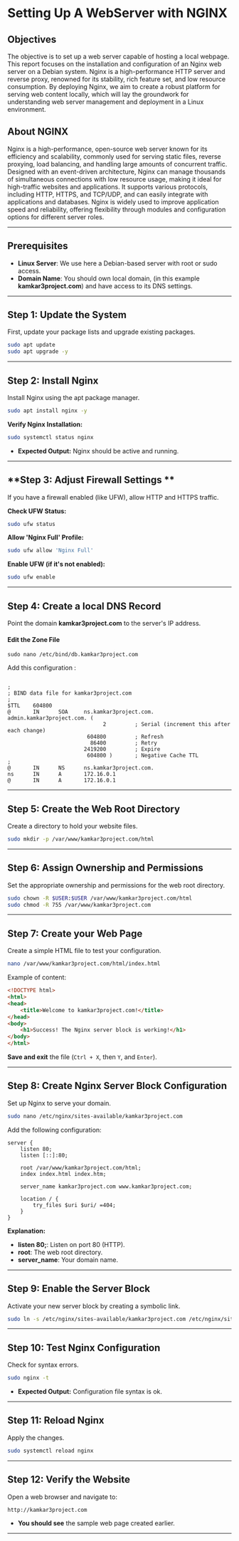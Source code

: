 # Setting Up A WebServer with NGINX

## **Objectives**

The objective is to set up a web server capable of hosting a local webpage. This report focuses on the installation and configuration of an Nginx web server on a Debian system. Nginx is a high-performance HTTP server and reverse proxy, renowned for its stability, rich feature set, and low resource consumption. By deploying Nginx, we aim to create a robust platform for serving web content locally, which will lay the groundwork for understanding web server management and deployment in a Linux environment.

## **About NGINX**

Nginx is a high-performance, open-source web server known for its efficiency and scalability, commonly used for serving static files, reverse proxying, load balancing, and handling large amounts of concurrent traffic. Designed with an event-driven architecture, Nginx can manage thousands of simultaneous connections with low resource usage, making it ideal for high-traffic websites and applications. It supports various protocols, including HTTP, HTTPS, and TCP/UDP, and can easily integrate with applications and databases. Nginx is widely used to improve application speed and reliability, offering flexibility through modules and configuration options for different server roles.


---

## **Prerequisites**

- **Linux Server**: We use here a Debian-based server with root or sudo access.
- **Domain Name**: You should own local domain, (in this example **kamkar3project.com**) and have access to its DNS settings.

---

## **Step 1: Update the System**

First, update your package lists and upgrade existing packages.

```bash
sudo apt update
sudo apt upgrade -y
```

---

## **Step 2: Install Nginx**

Install Nginx using the apt package manager.

```bash
sudo apt install nginx -y
```

**Verify Nginx Installation:**

```bash
sudo systemctl status nginx
```

- **Expected Output:** Nginx should be active and running.

---

## **Step 3: Adjust Firewall Settings **

If you have a firewall enabled (like UFW), allow HTTP and HTTPS traffic.

**Check UFW Status:**

```bash
sudo ufw status
```

**Allow 'Nginx Full' Profile:**

```bash
sudo ufw allow 'Nginx Full'
```

**Enable UFW (if it's not enabled):**

```bash
sudo ufw enable
```

---

## **Step 4: Create a local DNS Record**

Point the domain **kamkar3project.com** to the server's IP address.

#### **Edit the Zone File**

```
sudo nano /etc/bind/db.kamkar3project.com
```

Add this configuration : 
```

;
; BIND data file for kamkar3project.com
;
$TTL    604800
@       IN      SOA     ns.kamkar3project.com. admin.kamkar3project.com. (
                              2         ; Serial (increment this after each change)
                         604800         ; Refresh
                          86400         ; Retry
                        2419200         ; Expire
                         604800 )       ; Negative Cache TTL
;
@       IN      NS      ns.kamkar3project.com.
ns      IN      A       172.16.0.1
@       IN      A       172.16.0.1

```

---

## **Step 5: Create the Web Root Directory**

Create a directory to hold your website files.

```bash
sudo mkdir -p /var/www/kamkar3project.com/html
```

---

## **Step 6: Assign Ownership and Permissions**

Set the appropriate ownership and permissions for the web root directory.

```bash
sudo chown -R $USER:$USER /var/www/kamkar3project.com/html
sudo chmod -R 755 /var/www/kamkar3project.com
```

---

## **Step 7: Create your Web Page**

Create a simple HTML file to test your configuration.

```bash
nano /var/www/kamkar3project.com/html/index.html
```

Example of content:

```html
<!DOCTYPE html>
<html>
<head>
    <title>Welcome to kamkar3project.com!</title>
</head>
<body>
    <h1>Success! The Nginx server block is working!</h1>
</body>
</html>
```

**Save and exit** the file (`Ctrl + X`, then `Y`, and `Enter`).

---

## **Step 8: Create Nginx Server Block Configuration**

Set up Nginx to serve your domain.

```bash
sudo nano /etc/nginx/sites-available/kamkar3project.com
```

Add the following configuration:

```nginx
server {
    listen 80;
    listen [::]:80;

    root /var/www/kamkar3project.com/html;
    index index.html index.htm;

    server_name kamkar3project.com www.kamkar3project.com;

    location / {
        try_files $uri $uri/ =404;
    }
}
```

**Explanation:**

- **listen 80;**: Listen on port 80 (HTTP).
- **root**: The web root directory.
- **server_name**: Your domain name.

---

## **Step 9: Enable the Server Block**

Activate your new server block by creating a symbolic link.

```bash
sudo ln -s /etc/nginx/sites-available/kamkar3project.com /etc/nginx/sites-enabled/
```

---

## **Step 10: Test Nginx Configuration**

Check for syntax errors.

```bash
sudo nginx -t
```

- **Expected Output:** Configuration file syntax is ok.

---

## **Step 11: Reload Nginx**

Apply the changes.

```bash
sudo systemctl reload nginx
```

---

## **Step 12: Verify the Website**

Open a web browser and navigate to:

```
http://kamkar3project.com
```

- **You should see** the sample web page created earlier.

---

